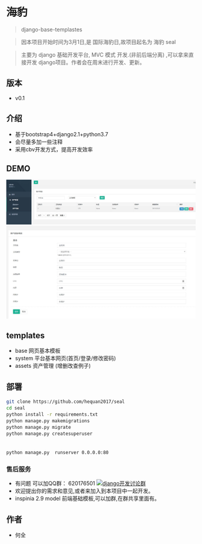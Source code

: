 # 海豹  
> django-base-templastes

> 因本项目开始时间为3月1日,是 国际海豹日,故项目起名为  海豹 seal 

> 主要为 django 基础开发平台, MVC 模式 开发.(非前后端分离) ,可以拿来直接开发 django项目。作者会在周末进行开发、更新。


## 版本
* v0.1

## 介绍
* 基于bootstrap4+django2.1+python3.7 
* 会尽量多加一些注释
* 采用cbv开发方式，提高开发效率

## DEMO
![列表](document/demo/1.jpg)
![添加](document/demo/2.jpg)


## templates

* base  网页基本模板
* system 平台基本网页(首页/登录/修改密码)
* assets  资产管理  (增删改查例子)

## 部署

```bash
git clone https://github.com/hequan2017/seal
cd seal
python install -r requirements.txt
python manage.py makemigrations
python manage.py migrate
python manage.py createsuperuser


python manage.py  runserver 0.0.0.0:80


```

### 售后服务

* 有问题 可以加QQ群： 620176501  <a target="_blank" href="//shang.qq.com/wpa/qunwpa?idkey=bbe5716e8bd2075cb27029bd5dd97e22fc4d83c0f61291f47ed3ed6a4195b024"><img border="0" src="https://github.com/hequan2017/cmdb/blob/master/static/img/group.png"  alt="django开发讨论群" title="django开发讨论群"></a>
* 欢迎提出你的需求和意见,或者来加入到本项目中一起开发。
* inspinia 2.9 model   前端基础模板,可以加群,在群共享里面有。


## 作者
* 何全 

